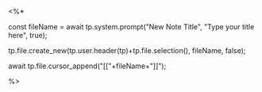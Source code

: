 <%*

const fileName = await tp.system.prompt("New Note Title", "Type your title here", true);

tp.file.create_new(tp.user.header(tp)+tp.file.selection(), fileName, false);

await tp.file.cursor_append("[["+fileName+"]]");

%>